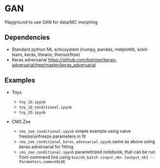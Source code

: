 # GAN

Playground to use GAN for data/MC morphing

## Dependencies

* Standard python ML echosystem (numpy, pandas, matplotlib, sckit-learn,
  keras, theano, thensorflow)
* Keras adversarial
  https://github.com/bstriner/keras-adversarial/tree/master/keras_adversarial


## Examples
* Toys
  * `toy_1D.ipynb`
  * `toy_1D_conditional.ipynb`
  * `toy_2D.ipynb`

* CMS Zee
  * `cms_zee_conditional.ipynb` simple example using naive freeze/unfreeze parameters in fit  
  * `cms_zee_conditional_keras_advesarial.ipynb` same as above using keras adversarial for fitting
  * `cms_zee_conditional.ipynb` parametrized notebook, that can be run from command line using
    `bin/nb_batch <input_nb> [output_nb] --Parameters.name=VALUE`
    
